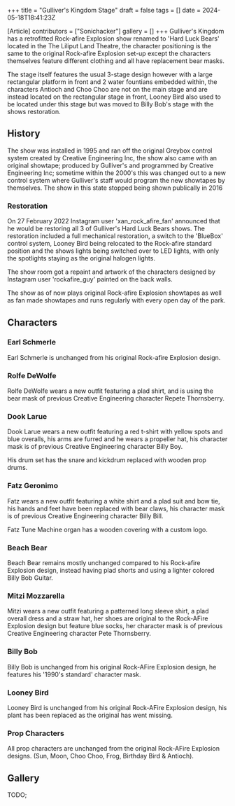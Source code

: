 +++
title = "Gulliver's Kingdom Stage"
draft = false
tags = []
date = 2024-05-18T18:41:23Z

[Article]
contributors = ["Sonichacker"]
gallery = []
+++
Gulliver's Kingdom has a retrofitted Rock-afire Explosion show renamed to 'Hard Luck Bears' located in the The Liliput Land Theatre, the character positioning is the same to the original Rock-afire Explosion set-up except the characters themselves feature different clothing and all have replacement bear masks.


The stage itself features the usual 3-stage design however with a large rectangular platform in front and 2 water fountians embedded within, the characters Antioch and Choo Choo are not on the main stage and are instead located on the rectangular stage in front, Looney Bird also used to be located under this stage but was moved to Billy Bob's stage with the shows restoration.

## History ##
The show was installed in 1995 and ran off the original Greybox control system created by Creative Engineering Inc, the show also came with an original showtape; produced by Gulliver's and programmed by Creative Engineering Inc; sometime within the 2000's this was changed out to a new control system where Gulliver's staff would program the new showtapes by themselves. The show in this state stopped being shown publically in 2016

### Restoration ###
On 27 February 2022 Instagram user 'xan_rock_afire_fan' announced that he would be restoring all 3 of Gulliver's Hard Luck Bears shows. The restoration included a full mechanical restoration, a switch to the 'BlueBox' control system, Looney Bird being relocated to the Rock-afire standard position and the shows lights being switched over to LED lights, with only the spotlights staying as the original halogen lights.

The show room got a repaint and artwork of the characters designed by Instagram user 'rockafire_guy' painted on the back walls.


The show as of now plays original Rock-afire Explosion showtapes as well as fan made showtapes and runs regularly with every open day of the park.

## Characters ##

### Earl Schmerle ###
Earl Schmerle is unchanged from his original Rock-afire Explosion design.

### Rolfe DeWolfe ###
Rolfe DeWolfe wears a new outfit featuring a plad shirt, and is using the bear mask of previous Creative Engineering character Repete Thornsberry.

### Dook Larue ###
Dook Larue wears a new outfit featuring a red t-shirt with yellow spots and blue overalls, his arms are furred and he wears a propeller hat, his character mask is of previous Creative Engineering character Billy Boy.

His drum set has the snare and kickdrum replaced with wooden prop drums.

### Fatz Geronimo ###
Fatz wears a new outfit featuring a white shirt and a plad suit and bow tie, his hands and feet have been replaced with bear claws, his character mask is of previous Creative Engineering character Billy Bill.

Fatz Tune Machine organ has a wooden covering with a custom logo.

### Beach Bear ###
Beach Bear remains mostly unchanged compared to his Rock-afire Explosion design, instead having plad shorts and using a lighter colored Billy Bob Guitar.

### Mitzi Mozzarella ###
Mitzi wears a new outfit featuring a patterned long sleeve shirt, a plad overall dress and a straw hat, her shoes are original to the Rock-AFire Explosion design but feature blue socks, her character mask is of previous Creative Engineering character Pete Thornsberry.

### Billy Bob ###
Billy Bob is unchanged from his original Rock-AFire Explosion design, he features his '1990's standard' character mask.

### Looney Bird ###
Looney Bird is unchanged from his original Rock-AFire Explosion design, his plant has been replaced as the original has went missing.

### Prop Characters ###
All prop characters are unchanged from the original Rock-AFire Explosion designs. (Sun, Moon, Choo Choo, Frog, Birthday Bird & Antioch).

## Gallery ##
TODO;